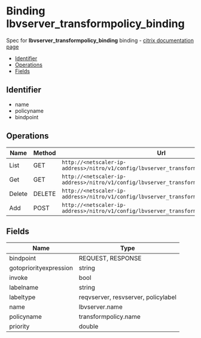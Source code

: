 # Binding lbvserver_transformpolicy_binding

Spec for **lbvserver_transformpolicy_binding** binding - [citrix documentation page](https://developer-docs.citrix.com/projects/netscaler-nitro-api/en/12.0/configuration/load-balancing/lbvserver_transformpolicy_binding/lbvserver_transformpolicy_binding/)

- [Identifier](#identifier)
- [Operations](#operations)
- [Fields](#fields)

## Identifier

- name
- policyname
- bindpoint

## Operations

| Name | Method | Url |
|----|----|----|
| List | GET | `http://<netscaler-ip-address>/nitro/v1/config/lbvserver_transformpolicy_binding` |
| Get | GET | `http://<netscaler-ip-address>/nitro/v1/config/lbvserver_transformpolicy_binding/<name>` |
| Delete | DELETE | `http://<netscaler-ip-address>/nitro/v1/config/lbvserver_transformpolicy_binding/<name>` |
| Add | POST | `http://<netscaler-ip-address>/nitro/v1/config/lbvserver_transformpolicy_binding` |

## Fields

| Name | Type |
|----|----|
| bindpoint | REQUEST, RESPONSE |
| gotopriorityexpression | string |
| invoke | bool |
| labelname | string |
| labeltype | reqvserver, resvserver, policylabel |
| name | lbvserver.name |
| policyname | transformpolicy.name |
| priority | double |

